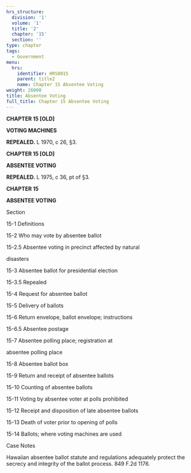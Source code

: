 ```yaml
---
hrs_structure:
  division: '1'
  volume: '1'
  title: '2'
  chapter: '15'
  section: ''
type: chapter
tags:
  - Government
menu:
  hrs:
    identifier: HRS0015
    parent: title2
    name: Chapter 15 Absentee Voting
weight: 26000
title: Absentee Voting
full_title: Chapter 15 Absentee Voting
---
```

**CHAPTER 15 [OLD]**

**VOTING MACHINES**

**REPEALED.** L 1970, c 26, §3.

**CHAPTER 15 [OLD]**

**ABSENTEE VOTING**

**REPEALED.** L 1975, c 36, pt of §3.

**CHAPTER 15**

**ABSENTEE VOTING**

Section

15-1 Definitions

15-2 Who may vote by absentee ballot

15-2.5 Absentee voting in precinct affected by natural

disasters

15-3 Absentee ballot for presidential election

15-3.5 Repealed

15-4 Request for absentee ballot

15-5 Delivery of ballots

15-6 Return envelope, ballot envelope; instructions

15-6.5 Absentee postage

15-7 Absentee polling place; registration at

absentee polling place

15-8 Absentee ballot box

15-9 Return and receipt of absentee ballots

15-10 Counting of absentee ballots

15-11 Voting by absentee voter at polls prohibited

15-12 Receipt and disposition of late absentee ballots

15-13 Death of voter prior to opening of polls

15-14 Ballots; where voting machines are used

Case Notes

Hawaiian absentee ballot statute and regulations adequately protect the secrecy and integrity of the ballot process. 849 F.2d 1176.